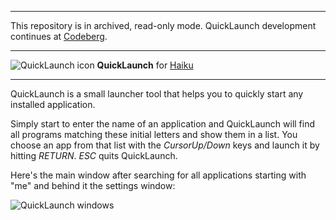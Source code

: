 * * *
This repository is in archived, read-only mode.
QuickLaunch development continues at [Codeberg](https://codeberg.org/humdinger/quicklaunch).
* * *

![QuickLaunch icon](./documentation/images/icon_64.png)
**QuickLaunch**
for [Haiku](https://www.haiku-os.org)

* * *

QuickLaunch is a small launcher tool that helps you to quickly start any installed application.

Simply start to enter the name of an application and QuickLaunch will find all programs matching these initial letters and show them in a list. You choose an app from that list with the _CursorUp/Down_ keys and launch it by hitting _RETURN_. _ESC_ quits QuickLaunch.

Here's the main window after searching for all applications starting with "me" and behind it the settings window:

![QuickLaunch windows](./documentation/images/quicklaunch.png)
